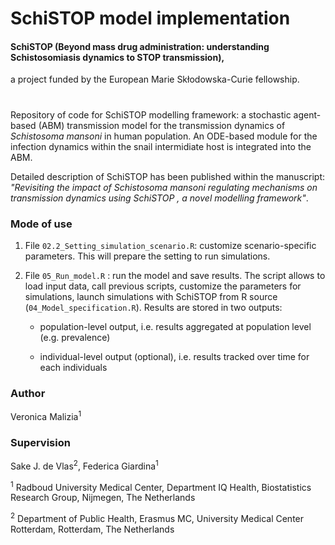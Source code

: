 # SchiSTOP model implementation

#### SchiSTOP (Beyond mass drug administration: understanding Schistosomiasis dynamics to STOP transmission), 

a project funded by the European Marie Skłodowska-Curie fellowship.

#

Repository of code for SchiSTOP modelling framework: a stochastic agent-based (ABM) transmission model for the transmission dynamics of *Schistosoma mansoni* in human population. An ODE-based module for the infection dynamics within the snail intermidiate host is integrated into the ABM.

Detailed description of SchiSTOP has been published within the manuscript: *"Revisiting the impact of Schistosoma mansoni regulating mechanisms on transmission dynamics using SchiSTOP , a novel modelling framework"*.

### **Mode of use**

1.  File `02.2_Setting_simulation_scenario.R`: customize scenario-specific parameters. This will prepare the setting to run simulations.

2.  File `05_Run_model.R` : run the model and save results. The script allows to load input data, call previous scripts, customize the parameters for simulations, launch simulations with SchiSTOP from R source (`04_Model_specification.R`). Results are stored in two outputs:

    -   population-level output, i.e. results aggregated at population level (e.g. prevalence)

    -   individual-level output (optional), i.e. results tracked over time for each individuals

### **Author**

Veronica Malizia<sup>1</sup>

### **Supervision**

Sake J. de Vlas<sup>2</sup>, Federica Giardina<sup>1</sup>

<sup>1</sup> Radboud University Medical Center, Department IQ Health, Biostatistics Research Group, Nijmegen, The Netherlands

<sup>2</sup> Department of Public Health, Erasmus MC, University Medical Center Rotterdam, Rotterdam, The Netherlands

